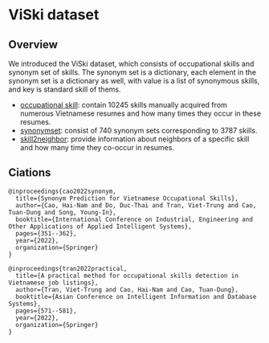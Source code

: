 # ViSki dataset

## Overview
We introduced the ViSki dataset, which consists of occupational skills and synonym set of skills. The synonym set is a dictionary, each element in the synonym set is a dictionary as well, with value is a list of synonymous skills, and key is standard skill of thems.
*  [occupational skill](https://github.com/CaoHaiNam/Vietnamese-Ocupational-Skill-Dataset/blob/main/raw_skill_terms.txt): contain 10245 skills manually acquired from numerous Vietnamese resumes and how many times they occur in these resumes.
* [synonymset](https://github.com/CaoHaiNam/Vietnamese-Ocupational-Skill-Dataset/blob/main/synonymSet.json): consist of 740 synonym sets corresponding to 3787 skills.
* [skill2neighbor](https://github.com/CaoHaiNam/Vietnamese-Occupational-Skill-Dataset/blob/main/skill2neighbor.json): provide information about neighbors of a specific skill and how many time they co-occur in resumes. 

## Ciations
```
@inproceedings{cao2022synonym,
  title={Synonym Prediction for Vietnamese Occupational Skills},
  author={Cao, Hai-Nam and Do, Duc-Thai and Tran, Viet-Trung and Cao, Tuan-Dung and Song, Young-In},
  booktitle={International Conference on Industrial, Engineering and Other Applications of Applied Intelligent Systems},
  pages={351--362},
  year={2022},
  organization={Springer}
}
```

```
@inproceedings{tran2022practical,
  title={A practical method for occupational skills detection in Vietnamese job listings},
  author={Tran, Viet-Trung and Cao, Hai-Nam and Cao, Tuan-Dung},
  booktitle={Asian Conference on Intelligent Information and Database Systems},
  pages={571--581},
  year={2022},
  organization={Springer}
}
```
